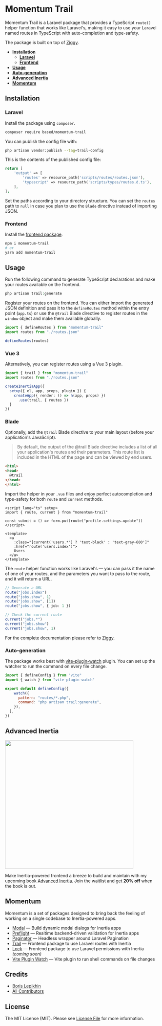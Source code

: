 # Momentum Trail

Momentum Trail is a Laravel package that provides a TypeScript `route()` helper function that works like Laravel's, making it easy to use your Laravel named routes in TypeScript with auto-completion and type-safety.

The package is built on top of [Ziggy](https://github.com/tighten/ziggy).

- [**Installation**](#installation)
  - [**Laravel**](#laravel)
  - [**Frontend**](#frontend)
- [**Usage**](#usage)
- [**Auto-generation**](#auto-generation)
- [**Advanced Inertia**](#advanced-inertia)
- [**Momentum**](#momentum)

## Installation

### Laravel
Install the package using `composer`.

```bash
composer require based/momentum-trail
```

You can publish the config file with:

```bash
php artisan vendor:publish --tag=trail-config
```

This is the contents of the published config file:

```php
return [
    'output' => [
        'routes' => resource_path('scripts/routes/routes.json'),
        'typescript' => resource_path('scripts/types/routes.d.ts'),
    ],
];
```

Set the paths according to your directory structure. You can set the `routes` path to `null` in case you plan to use the `Blade` directive instead of importing JSON.

### Frontend

Install the [frontend package](https://github.com/lepikhinb/momentum-trail-helper).

```bash
npm i momentum-trail
# or
yarn add momentum-trail
```

## Usage

Run the following command to generate TypeScript declarations and make your routes available on the frontend.

```php
php artisan trail:generate
```

Register your routes on the frontend. You can either import the generated JSON definition and pass it to the `defineRoutes` method within the entry point (`app.ts`) or use the `@trail` Blade directive to register routes in the `window` object and make them available globally.

```ts
import { defineRoutes } from "momentum-trail"
import routes from "./routes.json"

defineRoutes(routes)
```

### Vue 3
Alternatively, you can register routes using a Vue 3 plugin.

```ts
import { trail } from "momentum-trail"
import routes from "./routes.json"

createInertiaApp({
  setup({ el, app, props, plugin }) {
    createApp({ render: () => h(app, props) })
      .use(trail, { routes })
  }
})
```

### Blade
Optionally, add the `@trail` Blade directive to your main layout (before your application's JavaScript).

> By default, the output of the @trail Blade directive includes a list of all your application's routes and their parameters. This route list is included in the HTML of the page and can be viewed by end users.

```html
<html>
<head>
  @trail
</head>
</html>
```

Import the helper in your `.vue` files and enjoy perfect autocompletion and type-safety for both `route` and `current` methods.

```vue
<script lang="ts" setup>
import { route, current } from "momentum-trail"

const submit = () => form.put(route("profile.settings.update"))
</script>

<template>
  <a
    :class="[current('users.*') ? 'text-black' : 'text-gray-600']"
    :href="route('users.index')">
    Users
  </a>
</template>
```

The `route` helper function works like Laravel's — you can pass it the name of one of your routes, and the parameters you want to pass to the route, and it will return a URL.

```ts
// Generate a URL
route("jobs.index")
route("jobs.show", 1)
route("jobs.show", [1])
route("jobs.show", { job: 1 })

// Check the current route
current("jobs.*")
current("jobs.show")
current("jobs.show", 1)
```

For the complete documentation please refer to [Ziggy](https://github.com/tighten/ziggy#usage).

### Auto-generation

The package works best with [vite-plugin-watch](https://github.com/lepikhinb/momentum-paginator) plugin. You can set up the watcher to run the command on every file change.

```js
import { defineConfig } from "vite"
import { watch } from "vite-plugin-watch"

export default defineConfig({
    watch({
      pattern: "routes/*.php",
      command: "php artisan trail:generate",
    }),
  ],
})
```

## Advanced Inertia

[<img src="https://advanced-inertia.com/og5.png" width="420px" />](https://advanced-inertia.com)

Make Inertia-powered frontend a breeze to build and maintain with my upcoming book [Advanced Inertia](https://advanced-inertia.com/). Join the waitlist and get **20% off** when the book is out.

## Momentum

Momentum is a set of packages designed to bring back the feeling of working on a single codebase to Inertia-powered apps.

- [Modal](https://github.com/lepikhinb/momentum-modal) — Build dynamic modal dialogs for Inertia apps
- [Preflight](https://github.com/lepikhinb/momentum-preflight) — Realtime backend-driven validation for Inertia apps
- [Paginator](https://github.com/lepikhinb/momentum-paginator) — Headless wrapper around Laravel Pagination
- [Trail](https://github.com/lepikhinb/momentum-trail) — Frontend package to use Laravel routes with Inertia
- [Lock](https://github.com/lepikhinb/momentum-lock) — Frontend package to use Laravel permissions with Inertia _(coming soon)_
- [Vite Plugin Watch](https://github.com/lepikhinb/vite-plugin-watch) — Vite plugin to run shell commands on file changes

## Credits

- [Boris Lepikhin](https://twitter.com/lepikhinb)
- [All Contributors](../../contributors)

## License

The MIT License (MIT). Please see [License File](LICENSE.md) for more information.

